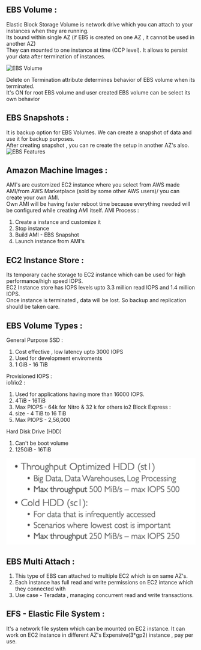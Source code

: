 ## EBS Volume :
  Elastic Block Storage Volume is network drive which you can attach to your instances when they are running.<br>
  Its bound within single AZ (if EBS is created on one AZ , it cannot be used in another AZ)<br>
  They can mounted to one instance at time (CCP level). It allows to persist your data after termination of instances.<br>

![EBS Volume]()

Delete on Termination attribute determines behavior of EBS volume when its terminated.<br>
It's ON for root EBS volume and user created EBS volume can be select its own behavior<br> 

## EBS Snapshots :
It is backup option for EBS Volumes. We can create a snapshot of data and use it for backup purposes.<br>
After creating snapshot , you can re create the setup in another AZ's also.<br>
![EBS Features]()

## Amazon Machine Images :
AMI's are customized EC2 instance where you select from AWS made AMI/from AWS Marketplace (sold by some other AWS users)/ you can create your own AMI.<br>
Own AMI will be having faster reboot time because everything needed will be configured while creating AMI itself.
AMI Process :
1. Create a instance and customize it
2. Stop instance
3. Build AMI - EBS Snapshot
4. Launch instance from AMI's

## EC2 Instance Store :
Its temporary cache storage to EC2 instance which can be used for high performance/high speed IOPS.<br>
EC2 Instance store has IOPS levels upto 3.3 million read IOPS and 1.4 million IOPS.<br>
Once instance is terminated , data will be lost. So backup and replication should be taken care.<br>

## EBS Volume Types :
General Purpose SSD :
1. Cost effective , low latency upto 3000 IOPS
2. Used for development enviroments
3. 1 GiB - 16 TiB

Provisioned IOPS :<br>
io1/io2 : 
1. Used for applications having more than 16000 IOPS.
2. 4TiB - 16TiB
3. Max PIOPS - 64k for Nitro & 32 k for others
io2 Block Express :
1. size - 4 TiB to 16 TiB
2. Max PIOPS - 2,56,000

Hard Disk Drive (HDD)
1. Can't be boot volume
2. 125GiB - 16TiB
   
![EBS - HDD](https://github.com/arjun1131/AWS-SAA-C-03-Notes/blob/main/AWS%20Images/EBS%20-%20HDD.png)

## EBS  Multi Attach :
1. This type of EBS can attached to multiple EC2 which is on same AZ's.
2. Each instance has full read and write permissions on EC2 intance which they connected with
3. Use case - Teradata , managing concurrent read and write transactions.

## EFS - Elastic File System :
It's a network file system which can be mounted on EC2 instance.
It can work on EC2 instance in different AZ's
Expensive(3*gp2) instance , pay per use.



